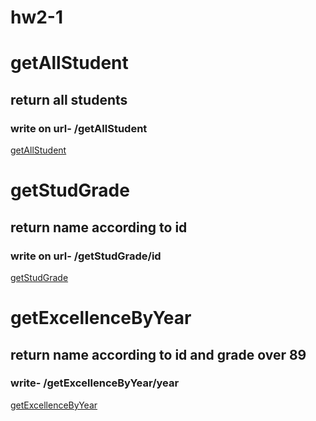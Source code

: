 # hw2-1
# getAllStudent

## return all students

### write on url- /getAllStudent

[getAllStudent](https://hw2-2-server.herokuapp.com/students)  

# getStudGrade

## return name according to id

### write on url- /getStudGrade/id

[getStudGrade](https://hw2-2-server.herokuapp.com/studentsById/12345)  

# getExcellenceByYear

## return name according to id and grade over 89

### write- /getExcellenceByYear/year

[getExcellenceByYear](https://hw2-2-server.herokuapp.com/studentsByYear/2000)
